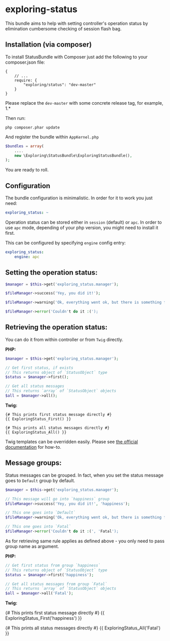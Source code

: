 exploring-status
================

This bundle aims to help with setting controller's operation status by elimination cumbersome checking of session flash bag.

Installation (via composer)
---

To install StatusBundle with Composer just add the following to your composer.json file:

    {
        // ...
        require: {
            "exploring/status": "dev-master"
        }
    }

Please replace the `dev-master` with some concrete release tag, for example, 1.*

Then run:

    php composer.phar update

And register the bundle within `AppKernel.php`

```php
$bundles = array(
    ....
    new \Exploring\StatusBundle\ExploringStatusBundle(),
);
```

You are ready to roll.

Configuration
---

The bundle configuration is minimalistic. In order for it to work you just need:

```YAML
exploring_status: ~
```

Operation status can be stored either in `session` (default) or `apc`. In order to use `apc` mode, depending of your php version, you might need to install it first.

This can be configured by specifying `engine` config entry:

```YAML
exploring_status:
    engine: apc
```

Setting the operation status:
---

```php
$manager = $this->get('exploring_status.manager');

$fileManager->success('Yey, you did it!');

$fileManager->warning('Ok, everything went ok, but there is something fishy going on here.');

$fileManager->error('Couldn't do it :(');
```

Retrieving the operation status:
---

You can do it from within controller or from `Twig` directly.

<b>PHP:</b>

```php
$manager = $this->get('exploring_status.manager');

// Get first status, if exists
// This returns object of `StatusObject` type
$status = $manager->first();

// Get all status messages
// This returns `array` of `StatusObject` objects
$all = $manager->all();
```

<b>Twig:</b>

```TWIG
{# This prints first status message directly #}
{{ ExploringStatus_First() }}

{# This prints all status messages directly #}
{{ ExploringStatus_All() }}
```

Twig templates can be overridden easily. Please see [the official documentation](http://symfony.com/doc/current/cookbook/bundles/inheritance.html#overriding-resources-templates-routing-etc) for how-to.

Message groups:
---

Status messages can be grouped. In fact, when you set the status message goes to `Default` group by default.

```php
$manager = $this->get('exploring_status.manager');

// This message will go into `happiness` group
$fileManager->success('Yey, you did it!', 'happiness');

// This one goes into `Default`
$fileManager->warning('Ok, everything went ok, but there is something fishy going on here.');

// This one goes into `Fatal`
$fileManager->error('Couldn't do it :(', 'Fatal');
```

As for retrieving same rule applies as defined above - you only need to pass group name as argument.

<b>PHP:</b>

```php
// Get first status from group `happiness`
// This returns object of `StatusObject` type
$status = $manager->first('happiness');

// Get all status messages from group `Fatal`
// This returns `array` of `StatusObject` objects
$all = $manager->all('Fatal');
```

<b>Twig:</b>

{# This prints first status message directly #}
{{ ExploringStatus_First('happiness') }}

{# This prints all status messages directly #}
{{ ExploringStatus_All('Fatal') }}
